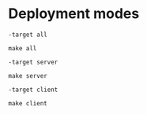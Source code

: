 # Deployment modes

`-target all`
```
make all
```

`-target server`
```
make server
```

`-target client`
```
make client
```